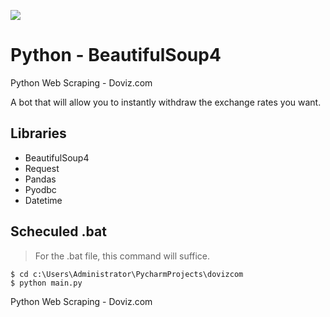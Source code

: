 ![](https://miro.medium.com/max/700/1*eKTJX7jOQpAHXC__-OcfQw.gif?thumbnail=default&display=thumbnail)


# Python - BeautifulSoup4
Python Web Scraping - Doviz.com

A bot that will allow you to instantly withdraw the exchange rates you want.
## Libraries
- BeautifulSoup4
- Request
- Pandas
- Pyodbc
- Datetime

## Scheculed .bat
> For the .bat file, this command will suffice.
```console
$ cd c:\Users\Administrator\PycharmProjects\dovizcom
$ python main.py

```
Python Web Scraping - Doviz.com 
